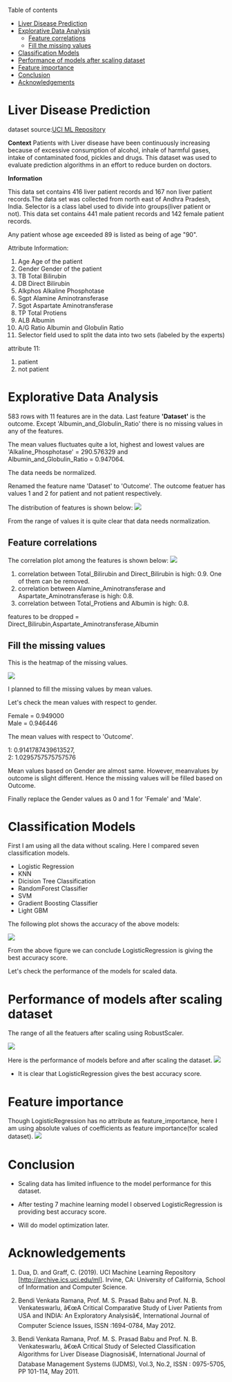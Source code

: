 Table of contents
- [Liver Disease Prediction](#liver-disease-prediction)
- [Explorative Data Analysis](#explorative-data-analysis)
  - [Feature correlations](#feature-correlations)
  - [Fill the missing values](#fill-the-missing-values)
- [Classification Models](#classification-models)
- [Performance of models after scaling dataset](#performance-of-models-after-scaling-dataset)
- [Feature importance](#feature-importance)
- [Conclusion](#conclusion)
- [Acknowledgements](#acknowledgements)
# Liver Disease Prediction
dataset source:[UCI ML Repository](<'https://archive.ics.uci.edu/ml/datasets/ILPD+(Indian+Liver+Patient+Dataset)>)


**Context**
Patients with Liver disease have been continuously increasing because of excessive consumption of alcohol, inhale of harmful gases, intake of contaminated food, pickles and drugs. This dataset was used to evaluate prediction algorithms in an effort to reduce burden on doctors.

**Information**

This data set contains 416 liver patient records and 167 non liver patient records.The data set was collected from north east of Andhra Pradesh, India. Selector is a class label used to divide into groups(liver patient or not). This data set contains 441 male patient records and 142 female patient records.

Any patient whose age exceeded 89 is listed as being of age "90".


Attribute Information:

1. Age Age of the patient
2. Gender Gender of the patient
3. TB Total Bilirubin
4. DB Direct Bilirubin
5. Alkphos Alkaline Phosphotase
6. Sgpt Alamine Aminotransferase
7. Sgot Aspartate Aminotransferase
8. TP Total Protiens
9. ALB Albumin
10. A/G Ratio Albumin and Globulin Ratio
11. Selector field used to split the data into two sets (labeled by the experts)

attribute 11:
1. patient
2. not patient

# Explorative Data Analysis
583 rows with 11 features are in the data. Last feature **'Dataset'** is the outcome. Except 'Albumin_and_Globulin_Ratio' there is no missing values in any of the features.

The mean values fluctuates quite a lot, highest and lowest values are  
'Alkaline_Phosphotase'  = 290.576329 and  
Albumin_and_Globulin_Ratio  =    0.947064.

The data needs be normalized.

Renamed the feature name 'Dataset' to 'Outcome'.
The outcome featuer has values 1 and 2 for patient and not patient respectively.

The distribution of features is shown below:
![](images/hist.png)

From the range of values it is quite clear that data needs normalization.

## Feature correlations
The correlation plot among the features is shown below:
![](images/corr1.png)

1. correlation between Total_Bilirubin and Direct_Bilirubin is high: 0.9. One of them can be removed.
2. correlation between Alamine_Aminotransferase and Aspartate_Aminotransferase is high: 0.8.
3. correlation between Total_Protiens and Albumin is high: 0.8.

features to be dropped = Direct_Bilirubin,Aspartate_Aminotransferase,Albumin

## Fill the missing values

This is the heatmap of the missing values.

![](images/missing_heatmap.png)

I planned to fill the missing values by mean values.

Let's check the mean values with respect to gender.

Female = 	0.949000  
Male   = 0.946446

The mean values with respect to 'Outcome'.

1: 0.9141787439613527,  
2: 1.0295757575757576

Mean values based on Gender are almost same. However, meanvalues by outcome is slight different. Hence the missing values will be filled based on Outcome.

Finally replace the Gender values as 0 and 1 for 'Female' and 'Male'.

# Classification Models
First I am using all the data without scaling.
Here I compared seven classification models.

- Logistic Regression
- KNN
- Dicision Tree Classification
- RandomForest Classifier
- SVM
- Gradient Boosting Classifier
- Light GBM

The following plot shows the accuracy of the above models:

![](images/model_before_scaling.png)

From the above figure we can conclude LogisticRegression is 
giving the best accuracy score.  

Let's check the performance of the models for scaled data.


# Performance of models after scaling dataset

The range of all the featuers after
 scaling using RobustScaler.

![](images/scaled_hist.png)

Here is the performance of models before and after scaling the dataset.
![](images/model_comparison.png)




- It is clear that LogisticRegression gives the best accuracy score.

# Feature importance

Though LogisticRegression has no attribute as feature_importance, 
here I am using absolute values of coefficients as feature importance(for scaled dataset). 
![](images/feature_importance.png)



# Conclusion
- Scaling data has limited influence to the model performance for this dataset.
- After testing 7 machine learning model I observed LogisticRegression is providing best accuracy score.


- Will do model optimization later.

# Acknowledgements

1. Dua, D. and Graff, C. (2019). UCI Machine Learning Repository [http://archive.ics.uci.edu/ml]. Irvine, CA: University of California, School of Information and Computer Science.

2. Bendi Venkata Ramana, Prof. M. S. Prasad Babu and Prof. N. B. Venkateswarlu, â€œA Critical Comparative Study of Liver Patients from USA and INDIA: An Exploratory Analysisâ€, International Journal of Computer Science Issues, ISSN :1694-0784, May 2012.

3. Bendi Venkata Ramana, Prof. M. S. Prasad Babu and Prof. N. B. Venkateswarlu, â€œA Critical Study of Selected Classification Algorithms for Liver Disease Diagnosisâ€, International Journal of Database Management Systems (IJDMS), Vol.3, No.2, ISSN : 0975-5705, PP 101-114, May 2011.
